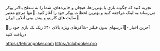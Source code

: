 تجربه کنید که چگونه بازی با بهترین‌ها، هیجان و جایزه‌های، شما را به سطح بالاتر پوکر می‌رساند.به لینک مراجعه کنید و بهترین لحظات پوکر خود را آغاز کنید.
💎تنها مرجع معتبر سایت های کازینو و پیش بینی آنلاین ایران💎

🔴آخرین اخبار -🔰آدرسهای بدون فیلتر -♨️آفرهای ویژه بالای ۴۰٪ ریک بک بازی خود را دریافت کنید

https://tehranpoker.com
https://clubpoker.pro
